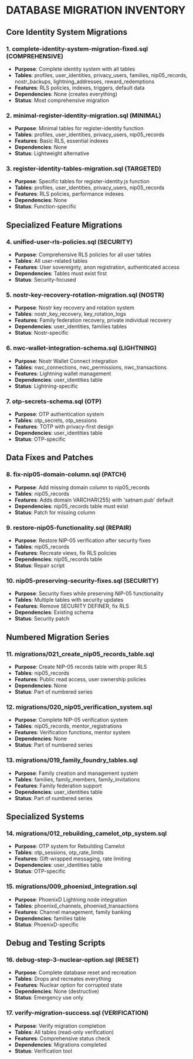 # DATABASE MIGRATION INVENTORY

## Core Identity System Migrations

### 1. **complete-identity-system-migration-fixed.sql** (COMPREHENSIVE)
- **Purpose**: Complete identity system with all tables
- **Tables**: profiles, user_identities, privacy_users, families, nip05_records, nostr_backups, lightning_addresses, reward_redemptions
- **Features**: RLS policies, indexes, triggers, default data
- **Dependencies**: None (creates everything)
- **Status**: Most comprehensive migration

### 2. **minimal-register-identity-migration.sql** (MINIMAL)
- **Purpose**: Minimal tables for register-identity function
- **Tables**: profiles, user_identities, privacy_users, nip05_records
- **Features**: Basic RLS, essential indexes
- **Dependencies**: None
- **Status**: Lightweight alternative

### 3. **register-identity-tables-migration.sql** (TARGETED)
- **Purpose**: Specific tables for register-identity.js function
- **Tables**: profiles, user_identities, privacy_users, nip05_records
- **Features**: RLS policies, performance indexes
- **Dependencies**: None
- **Status**: Function-specific

## Specialized Feature Migrations

### 4. **unified-user-rls-policies.sql** (SECURITY)
- **Purpose**: Comprehensive RLS policies for all user tables
- **Tables**: All user-related tables
- **Features**: User sovereignty, anon registration, authenticated access
- **Dependencies**: Tables must exist first
- **Status**: Security-focused

### 5. **nostr-key-recovery-rotation-migration.sql** (NOSTR)
- **Purpose**: Nostr key recovery and rotation system
- **Tables**: nostr_key_recovery, key_rotation_logs
- **Features**: Family federation recovery, private individual recovery
- **Dependencies**: user_identities, families tables
- **Status**: Nostr-specific

### 6. **nwc-wallet-integration-schema.sql** (LIGHTNING)
- **Purpose**: Nostr Wallet Connect integration
- **Tables**: nwc_connections, nwc_permissions, nwc_transactions
- **Features**: Lightning wallet management
- **Dependencies**: user_identities table
- **Status**: Lightning-specific

### 7. **otp-secrets-schema.sql** (OTP)
- **Purpose**: OTP authentication system
- **Tables**: otp_secrets, otp_sessions
- **Features**: TOTP with privacy-first design
- **Dependencies**: user_identities table
- **Status**: OTP-specific

## Data Fixes and Patches

### 8. **fix-nip05-domain-column.sql** (PATCH)
- **Purpose**: Add missing domain column to nip05_records
- **Tables**: nip05_records
- **Features**: Adds domain VARCHAR(255) with 'satnam.pub' default
- **Dependencies**: nip05_records table must exist
- **Status**: Patch for missing column

### 9. **restore-nip05-functionality.sql** (REPAIR)
- **Purpose**: Restore NIP-05 verification after security fixes
- **Tables**: nip05_records
- **Features**: Recreate views, fix RLS policies
- **Dependencies**: nip05_records table
- **Status**: Repair script

### 10. **nip05-preserving-security-fixes.sql** (SECURITY)
- **Purpose**: Security fixes while preserving NIP-05 functionality
- **Tables**: Multiple tables with security updates
- **Features**: Remove SECURITY DEFINER, fix RLS
- **Dependencies**: Existing schema
- **Status**: Security patch

## Numbered Migration Series

### 11. **migrations/021_create_nip05_records_table.sql**
- **Purpose**: Create NIP-05 records table with proper RLS
- **Tables**: nip05_records
- **Features**: Public read access, user ownership policies
- **Dependencies**: None
- **Status**: Part of numbered series

### 12. **migrations/020_nip05_verification_system.sql**
- **Purpose**: Complete NIP-05 verification system
- **Tables**: nip05_records, mentor_registrations
- **Features**: Verification functions, mentor system
- **Dependencies**: None
- **Status**: Part of numbered series

### 13. **migrations/019_family_foundry_tables.sql**
- **Purpose**: Family creation and management system
- **Tables**: families, family_members, family_invitations
- **Features**: Family federation support
- **Dependencies**: user_identities table
- **Status**: Part of numbered series

## Specialized Systems

### 14. **migrations/012_rebuilding_camelot_otp_system.sql**
- **Purpose**: OTP system for Rebuilding Camelot
- **Tables**: otp_sessions, otp_rate_limits
- **Features**: Gift-wrapped messaging, rate limiting
- **Dependencies**: user_identities table
- **Status**: OTP-specific

### 15. **migrations/009_phoenixd_integration.sql**
- **Purpose**: PhoenixD Lightning node integration
- **Tables**: phoenixd_channels, phoenixd_transactions
- **Features**: Channel management, family banking
- **Dependencies**: families table
- **Status**: PhoenixD-specific

## Debug and Testing Scripts

### 16. **debug-step-3-nuclear-option.sql** (RESET)
- **Purpose**: Complete database reset and recreation
- **Tables**: Drops and recreates everything
- **Features**: Nuclear option for corrupted state
- **Dependencies**: None (destructive)
- **Status**: Emergency use only

### 17. **verify-migration-success.sql** (VERIFICATION)
- **Purpose**: Verify migration completion
- **Tables**: All tables (read-only verification)
- **Features**: Comprehensive status check
- **Dependencies**: Migrations completed
- **Status**: Verification tool

